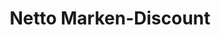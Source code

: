 ---
title: "Netto Marken-Discount"
url: /berlin/netto-marken-discount-buddestrasse/
shop: Supermarkt
---
